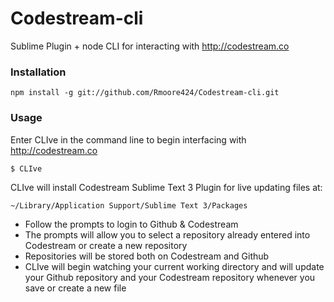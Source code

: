 # Codestream-cli
Sublime Plugin + node CLI for interacting with http://codestream.co

### Installation

    npm install -g git://github.com/Rmoore424/Codestream-cli.git

### Usage

Enter CLIve in the command line to begin interfacing with http://codestream.co

    $ CLIve
  
CLIve will install Codestream Sublime Text 3 Plugin for live updating files at:
  
    ~/Library/Application Support/Sublime Text 3/Packages
  
  * Follow the prompts to login to Github & Codestream
  * The prompts will allow you to select a repository already entered into Codestream or create a new repository
  * Repositories will be stored both on Codestream and Github
  * CLIve will begin watching your current working directory and will update your Github repository and your Codestream       repository whenever you save or create a new file
  
  
